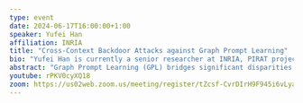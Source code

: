 ```yaml
---
type: event
date: 2024-06-17T16:00:00+1:00
speaker: Yufei Han
affiliation: INRIA
title: "Cross-Context Backdoor Attacks against Graph Prompt Learning"
bio: "Yufei Han is currently a senior researcher at INRIA, PIRAT project team. He is focusing on two topics: 1) adversarial attack and defense of AI techniques and 2) AI-boosted cyber security applications, such as AI-based malware classification. Yufei has over 30 peer-reviewed research publications on top venues and journals of AI and security research, such as ICML, ICLR, AAAI, KDD, ACM CCS, IEEE SP Oakland, Usenix Security and IEEE TDSC. Besides, Yufei also has 15 US patents granted. "
abstract: "Graph Prompt Learning (GPL) bridges significant disparities between pretraining and downstream applications to alleviate the knowledge transfer bottleneck in real-world graph learning. While GPL offers superior effectiveness in graph knowledge transfer and computational efficiency, the security risks posed by backdoor poisoning effects embedded in pretrained models remain largely unexplored. Our study provides a comprehensive analysis of GPL's vulnerability to backdoor attacks. We introduce CrossBA, the first cross-context backdoor attack against GPL, which manipulates only the pretraining phase without requiring knowledge of downstream applications. Our investigation reveals both theoretically and empirically that tuning trigger graphs, combined with prompt transformations, can seamlessly transfer the backdoor threat from pretrained encoders to downstream applications. Through extensive experiments involving 3 representative GPL methods across 5 distinct cross-context scenarios and 5 benchmark datasets of node and graph classification tasks, we demonstrate that CrossBA consistently achieves high attack success rates while preserving the functionality of downstream applications over clean input. We also explore potential countermeasures against CrossBA and conclude that current defenses are insufficient to mitigate CrossBA. Our study highlights the persistent backdoor threats to GPL systems, raising trustworthiness concerns in the practices of GPL techniques."
youtube: rPKV0cyXQ18
zoom: https://us02web.zoom.us/meeting/register/tZcsf-CvrDIrH9F945i6vLyaW_VXPdyJ87EH
---
```

